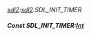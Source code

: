 _[sdl2](../../modules/sdl2/sdl2-module.md):[sdl2](../../modules/sdl2/sdl2-module.md).SDL\_INIT\_TIMER_
##### Const SDL\_INIT\_TIMER:[Int](../../modules/wonkey/wonkey-types-int.md)
